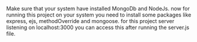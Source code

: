 Make sure that your system have installed MongoDb and NodeJs.
now for running this project on your system you need to install some packages like express, ejs, methodOverride and mongoose.
for this project server listening on localhost:3000 you can access this after running the server.js file.

